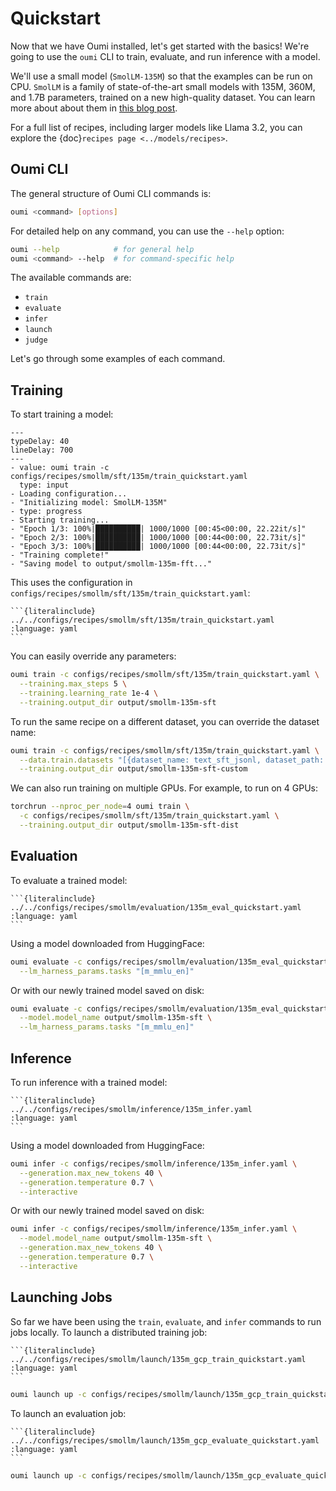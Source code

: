 # Quickstart

Now that we have Oumi installed, let's get started with the basics! We're going to use the `oumi` CLI to train, evaluate, and run inference with a model.

We'll use a small model (`SmolLM-135M`) so that the examples can be run on CPU. `SmolLM` is a family of state-of-the-art small models with 135M, 360M, and 1.7B parameters, trained on a new high-quality dataset. You can learn more about about them in [this blog post](https://huggingface.co/blog/smollm).

For a full list of recipes, including larger models like Llama 3.2, you can explore the {doc}`recipes page <../models/recipes>`.

## Oumi CLI

The general structure of Oumi CLI commands is:

```bash
oumi <command> [options]
```

For detailed help on any command, you can use the `--help` option:

```bash
oumi --help            # for general help
oumi <command> --help  # for command-specific help
```

The available commands are:

- `train`
- `evaluate`
- `infer`
- `launch`
- `judge`

Let's go through some examples of each command.

## Training

To start training a model:

```{termynal} termynal:oumi-train
---
typeDelay: 40
lineDelay: 700
---
- value: oumi train -c configs/recipes/smollm/sft/135m/train_quickstart.yaml
  type: input
- Loading configuration...
- "Initializing model: SmolLM-135M"
- type: progress
- Starting training...
- "Epoch 1/3: 100%|██████████| 1000/1000 [00:45<00:00, 22.22it/s]"
- "Epoch 2/3: 100%|██████████| 1000/1000 [00:44<00:00, 22.73it/s]"
- "Epoch 3/3: 100%|██████████| 1000/1000 [00:44<00:00, 22.73it/s]"
- "Training complete!"
- "Saving model to output/smollm-135m-fft..."
```

This uses the configuration in `configs/recipes/smollm/sft/135m/train_quickstart.yaml`:

````{dropdown} configs/recipes/smollm/sft/135m/train_quickstart.yaml
```{literalinclude} ../../configs/recipes/smollm/sft/135m/train_quickstart.yaml
:language: yaml
```
````

You can easily override any parameters:

```bash
oumi train -c configs/recipes/smollm/sft/135m/train_quickstart.yaml \
  --training.max_steps 5 \
  --training.learning_rate 1e-4 \
  --training.output_dir output/smollm-135m-sft
```

To run the same recipe on a different dataset, you can override the dataset name:

```bash
oumi train -c configs/recipes/smollm/sft/135m/train_quickstart.yaml \
  --data.train.datasets "[{dataset_name: text_sft_jsonl, dataset_path: /path/to/local/dataset}]" \
  --training.output_dir output/smollm-135m-sft-custom
```

We can also run training on multiple GPUs. For example, to run on 4 GPUs:

```bash
torchrun --nproc_per_node=4 oumi train \
  -c configs/recipes/smollm/sft/135m/train_quickstart.yaml \
  --training.output_dir output/smollm-135m-sft-dist
```

## Evaluation

To evaluate a trained model:

````{dropdown} configs/recipes/smollm/evaluation/135m_eval_quickstart.yaml
```{literalinclude} ../../configs/recipes/smollm/evaluation/135m_eval_quickstart.yaml
:language: yaml
```
````

Using a model downloaded from HuggingFace:

```bash
oumi evaluate -c configs/recipes/smollm/evaluation/135m_eval_quickstart.yaml \
  --lm_harness_params.tasks "[m_mmlu_en]"
```

Or with our newly trained model saved on disk:

```bash
oumi evaluate -c configs/recipes/smollm/evaluation/135m_eval_quickstart.yaml \
  --model.model_name output/smollm-135m-sft \
  --lm_harness_params.tasks "[m_mmlu_en]"
```

## Inference

To run inference with a trained model:

````{dropdown} configs/recipes/smollm/inference/135m_infer.yaml
```{literalinclude} ../../configs/recipes/smollm/inference/135m_infer.yaml
:language: yaml
```
````

Using a model downloaded from HuggingFace:

```bash
oumi infer -c configs/recipes/smollm/inference/135m_infer.yaml \
  --generation.max_new_tokens 40 \
  --generation.temperature 0.7 \
  --interactive
```

Or with our newly trained model saved on disk:

```bash
oumi infer -c configs/recipes/smollm/inference/135m_infer.yaml \
  --model.model_name output/smollm-135m-sft \
  --generation.max_new_tokens 40 \
  --generation.temperature 0.7 \
  --interactive
```

## Launching Jobs

So far we have been using the `train`, `evaluate`, and `infer` commands to run jobs locally.
To launch a distributed training job:

````{dropdown} configs/recipes/smollm/launch/135m_gcp_train_quickstart.yaml
```{literalinclude} ../../configs/recipes/smollm/launch/135m_gcp_train_quickstart.yaml
:language: yaml
```
````

```bash
oumi launch up -c configs/recipes/smollm/launch/135m_gcp_train_quickstart.yaml
```

To launch an evaluation job:

````{dropdown} configs/recipes/smollm/launch/135m_gcp_evaluate_quickstart.yaml
```{literalinclude} ../../configs/recipes/smollm/launch/135m_gcp_evaluate_quickstart.yaml
:language: yaml
```
````

```bash
oumi launch up -c configs/recipes/smollm/launch/135m_gcp_evaluate_quickstart.yaml
```
